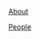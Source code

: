 <html>
<body>

<p><a href="/about.html">About</a></p>
<p><a href="/people">People</a></p>

</body>
</html>